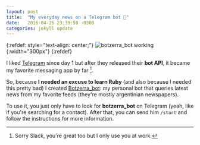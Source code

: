```yaml
---
layout: post
title:  "My everyday news on a Telegram bot 🤖"
date:   2016-04-26 23:39:50 -0300
categories: jekyll update
---
```

{:refdef: style="text-align: center;"}
![botzerra_bot working]({{site.url}}/assets/telegram_bot.png){:width="300px"}
{:refdef}

I liked [Telegram](https://telegram.org) since day 1 but after they released
their **bot API**, it became my favorite messaging app by far [^1].

So, because **I needed an excuse to learn Ruby** (and also because I needed this
pretty bad) I created [Botzerra_bot](http://telegram.me/botzerra_bot):
my personal bot that queries latest news from my favorite feeds (they're
mostly argentinian newspapers).

To use it, you just only have to look for **botzerra_bot** on Telegram (yeah,
like if you're searching for a contact). After that, you can send him `/start`
and follow the instructions for more information.

[^1]: Sorry Slack, you're great too but I only use you at work.
